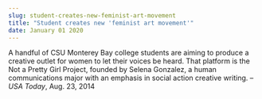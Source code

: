 ```yaml
---
slug: student-creates-new-feminist-art-movement
title: "Student creates new 'feminist art movement'"
date: January 01 2020
---
```


 
<p>
  A handful of CSU Monterey Bay college students are aiming to produce a
  creative outlet for women to let their voices be heard. That platform is the
  Not a Pretty Girl Project, founded by Selena Gonzalez, a human communications
  major with an emphasis in social action creative writing. –
  <em>USA Today</em>, Aug. 23, 2014
</p>
 
